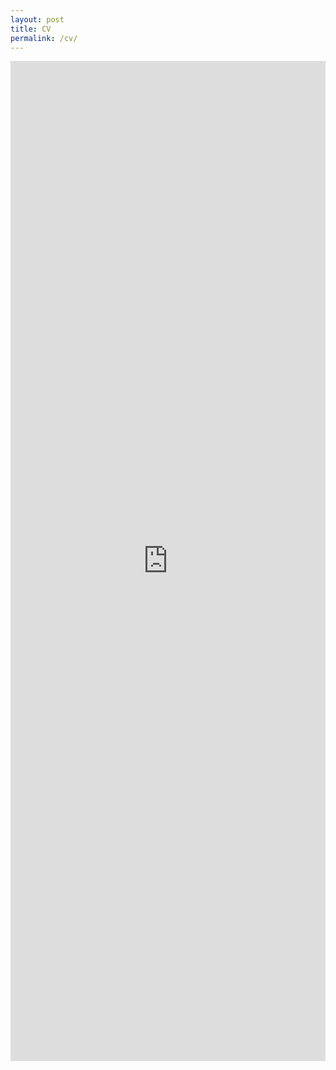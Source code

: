 ```yaml
---
layout: post
title: CV
permalink: /cv/
---
```


<iframe src="https://www.docdroid.net/WInPuHI/richard-helsingius-cvdoc-pdf" width="100%" height="1600px" frameborder="0"></iframe>
